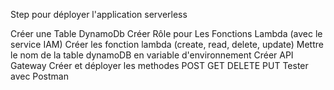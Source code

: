 Step pour déployer l'application serverless

Créer une Table DynamoDb
Créer Rôle pour Les Fonctions Lambda (avec le service IAM)
Créer les fonction lambda (create, read, delete, update) 
Mettre le nom de la table dynamoDB en variable d'environnement
Créer API Gateway 
Créer et déployer les methodes POST GET DELETE PUT
Tester avec Postman
